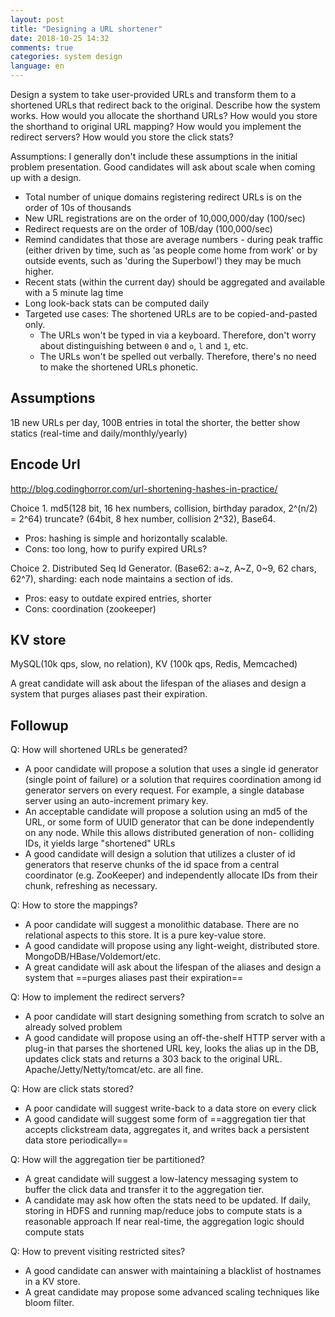 ```yaml
---
layout: post
title: "Designing a URL shortener"
date: 2018-10-25 14:32
comments: true
categories: system design
language: en
---
```


Design a system to take user-provided URLs and transform them to a shortened URLs that redirect back to the original. Describe how the system works. How would you allocate the shorthand URLs? How would you store the shorthand to original URL mapping? How would you implement the redirect servers? How would you store the click stats?

Assumptions: I generally don't include these assumptions in the initial problem presentation. Good candidates will ask about scale when coming up with a design.

- Total number of unique domains registering redirect URLs is on the order of 10s of thousands
- New URL registrations are on the order of 10,000,000/day (100/sec)
- Redirect requests are on the order of 10B/day (100,000/sec)
- Remind candidates that those are average numbers - during peak traffic (either driven by time, such as 'as people come home from work' or by outside events, such as 'during the Superbowl') they may be much higher.
- Recent stats (within the current day) should be aggregated and available with a 5 minute lag time
- Long look-back stats can be computed daily
- Targeted use cases: The shortened URLs are to be copied-and-pasted only.
  - The URLs won't be typed in via a keyboard. Therefore, don't worry about distinguishing between `0` and `o`, `l` and `1`, etc.
  - The URLs won't be spelled out verbally. Therefore, there's no need to make the shortened URLs phonetic.

## Assumptions

1B new URLs per day, 100B entries in total
the shorter, the better
show statics (real-time and daily/monthly/yearly)

## Encode Url
http://blog.codinghorror.com/url-shortening-hashes-in-practice/

Choice 1. md5(128 bit, 16 hex numbers, collision, birthday paradox, 2^(n/2) = 2^64) truncate? (64bit, 8 hex number, collision 2^32), Base64.

* Pros: hashing is simple and horizontally scalable.
* Cons: too long, how to purify expired URLs?

Choice 2. Distributed Seq Id Generator. (Base62: a~z, A~Z, 0~9, 62 chars, 62^7), sharding: each node maintains a section of ids.

* Pros: easy to outdate expired entries, shorter
* Cons: coordination (zookeeper)

## KV store

MySQL(10k qps, slow, no relation), KV (100k qps, Redis, Memcached)

A great candidate will ask about the lifespan of the aliases and design a system that purges aliases past their expiration.

## Followup
Q: How will shortened URLs be generated?

* A poor candidate will propose a solution that uses a single id generator (single point of failure) or a solution that requires coordination among id generator servers on every request. For example, a single database server using an auto-increment primary key.
* An acceptable candidate will propose a solution using an md5 of the URL, or some form of UUID generator that can be done independently on any node. While this allows distributed generation of non- colliding IDs, it yields large "shortened" URLs
* A good candidate will design a solution that utilizes a cluster of id generators that reserve chunks of the id space from a central coordinator (e.g. ZooKeeper) and independently allocate IDs from their chunk, refreshing as necessary.

Q: How to store the mappings?

* A poor candidate will suggest a monolithic database. There are no relational aspects to this store. It is a pure key-value store.
* A good candidate will propose using any light-weight, distributed store. MongoDB/HBase/Voldemort/etc.
* A great candidate will ask about the lifespan of the aliases and design a system that ==purges aliases past their expiration==

Q: How to implement the redirect servers?

* A poor candidate will start designing something from scratch to solve an already solved problem
* A good candidate will propose using an off-the-shelf HTTP server with a plug-in that parses the shortened URL key, looks the alias up in the DB, updates click stats and returns a 303 back to the original URL. Apache/Jetty/Netty/tomcat/etc. are all fine.

Q: How are click stats stored?

* A poor candidate will suggest write-back to a data store on every click
* A good candidate will suggest some form of ==aggregation tier that accepts clickstream data, aggregates it, and writes back a persistent data store periodically==

Q: How will the aggregation tier be partitioned?

* A great candidate will suggest a low-latency messaging system to buffer the click data and transfer it to the aggregation tier.
* A candidate may ask how often the stats need to be updated. If daily, storing in HDFS and running map/reduce jobs to compute stats is a reasonable approach If near real-time, the aggregation logic should compute stats

Q: How to prevent visiting restricted sites?

* A good candidate can answer with maintaining a blacklist of hostnames in a KV store.
* A great candidate may propose some advanced scaling techniques like bloom filter.
